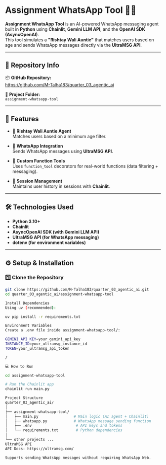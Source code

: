# Assignment WhatsApp Tool 🤖📲

**Assignment WhatsApp Tool** is an AI-powered WhatsApp messaging agent built in **Python** using **Chainlit**, **Gemini LLM API**, and the **OpenAI SDK (AsyncOpenAI)**.  
This tool simulates a **"Rishtay Wali Auntie"** that matches users based on age and sends WhatsApp messages directly via the **UltraMSG API**.

---

## 📂 **Repository Info**

📦 **GitHub Repository:**  
https://github.com/M-Talha183/quarter_03_agentic_ai

📁 **Project Folder:**  
`assignment-whatsapp-tool`

---

## 🚀 **Features**

- 🤖 **Rishtay Wali Auntie Agent**  
  Matches users based on a minimum age filter.

- 📲 **WhatsApp Integration**  
  Sends WhatsApp messages using **UltraMSG API**.

- 🧰 **Custom Function Tools**  
  Uses `function_tool` decorators for real-world functions (data filtering + messaging).

- 💾 **Session Management**  
  Maintains user history in sessions with **Chainlit**.

---

## 🛠️ **Technologies Used**

- **Python 3.10+**
- **Chainlit**
- **AsyncOpenAI SDK (with Gemini LLM API)**
- **UltraMSG API (for WhatsApp messaging)**
- **dotenv (for environment variables)**

---

## ⚙️ **Setup & Installation**

### **1️⃣ Clone the Repository**

```bash
git clone https://github.com/M-Talha183/quarter_03_agentic_ai.git
cd quarter_03_agentic_ai/assignment-whatsapp-tool

Install Dependencies
Using uv (recommended):

uv pip install -r requirements.txt

Environment Variables
Create a .env file inside assignment-whatsapp-tool/:

GEMINI_API_KEY=your_gemini_api_key
INSTANCE_ID=your_ultramsg_instance_id
TOKEN=your_ultramsg_api_token

/

💻 How to Run

cd assignment-whatsapp-tool

# Run the Chainlit app
chainlit run main.py

Project Structure
quarter_03_agentic_ai/
│
├── assignment-whatsapp-tool/
│   ├── main.py                # Main logic (AI agent + Chainlit)
│   ├── whatsapp.py            # WhatsApp message sending function
│   ├── .env                    # API keys and tokens
│   └── requirements.txt        # Python dependencies
│
└── other projects ...
UltraMSG API
API Docs: https://ultramsg.com/

Supports sending WhatsApp messages without requiring WhatsApp Web.


